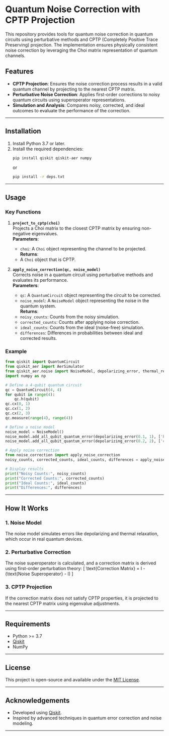 # Quantum Noise Correction with CPTP Projection

This repository provides tools for quantum noise correction in quantum circuits using perturbative methods and CPTP (Completely Positive Trace Preserving) projection. The implementation ensures physically consistent noise correction by leveraging the Choi matrix representation of quantum channels.

## Features

- **CPTP Projection**: Ensures the noise correction process results in a valid quantum channel by projecting to the nearest CPTP matrix.
- **Perturbative Noise Correction**: Applies first-order corrections to noisy quantum circuits using superoperator representations.
- **Simulation and Analysis**: Compares noisy, corrected, and ideal outcomes to evaluate the performance of the correction.

---

## Installation

1. Install Python 3.7 or later.
2. Install the required dependencies:
   ```bash
   pip install qiskit qiskit-aer numpy
   ```
   or
   ```bash
   pip install -r deps.txt
   ```

---

## Usage

### Key Functions

1. **`project_to_cptp(choi)`**  
   Projects a Choi matrix to the closest CPTP matrix by ensuring non-negative eigenvalues.  
   **Parameters**:  
   - `choi`: A `Choi` object representing the channel to be projected.  
   **Returns**:  
   - A `Choi` object that is CPTP.

2. **`apply_noise_correction(qc, noise_model)`**  
   Corrects noise in a quantum circuit using perturbative methods and evaluates its performance.  
   **Parameters**:  
   - `qc`: A `QuantumCircuit` object representing the circuit to be corrected.  
   - `noise_model`: A `NoiseModel` object representing the noise in the quantum system.  
   **Returns**:  
   - `noisy_counts`: Counts from the noisy simulation.  
   - `corrected_counts`: Counts after applying noise correction.  
   - `ideal_counts`: Counts from the ideal (noise-free) simulation.  
   - `differences`: Differences in probabilities between ideal and corrected results.

### Example

```python
from qiskit import QuantumCircuit
from qiskit_aer import AerSimulator
from qiskit_aer.noise import NoiseModel, depolarizing_error, thermal_relaxation_error
import numpy as np

# Define a 4-qubit quantum circuit
qc = QuantumCircuit(4, 4)
for qubit in range(4):
    qc.h(qubit)
qc.cx(0, 1)
qc.cx(1, 2)
qc.cx(2, 3)
qc.measure(range(4), range(4))

# Define a noise model
noise_model = NoiseModel()
noise_model.add_all_qubit_quantum_error(depolarizing_error(0.1, 1), ['h'])
noise_model.add_all_qubit_quantum_error(depolarizing_error(0.2, 2), ['cx'])

# Apply noise correction
from noise_correction import apply_noise_correction
noisy_counts, corrected_counts, ideal_counts, differences = apply_noise_correction(qc, noise_model)

# Display results
print("Noisy Counts:", noisy_counts)
print("Corrected Counts:", corrected_counts)
print("Ideal Counts:", ideal_counts)
print("Differences:", differences)
```

---

## How It Works

### 1. Noise Model
The noise model simulates errors like depolarizing and thermal relaxation, which occur in real quantum devices.

### 2. Perturbative Correction
The noise superoperator is calculated, and a correction matrix is derived using first-order perturbation theory:
\[ \text{Correction Matrix} = I - (\text{Noise Superoperator} - I) \]

### 3. CPTP Projection
If the correction matrix does not satisfy CPTP properties, it is projected to the nearest CPTP matrix using eigenvalue adjustments.

---

## Requirements

- Python >= 3.7
- [Qiskit](https://qiskit.org/)
- NumPy

---

## License

This project is open-source and available under the [MIT License](LICENSE).

---

## Acknowledgements

- Developed using [Qiskit](https://qiskit.org/).
- Inspired by advanced techniques in quantum error correction and noise modeling.

---
